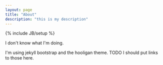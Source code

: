 ```yaml
---
layout: page
title: "About"
description: "this is my description"
---
```

{% include JB/setup %}

I don't know what I'm doing.

I'm using jekyll bootstrap and the hooligan theme.
TODO I should put links to those here.
